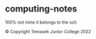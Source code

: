 # computing-notes



100% not mine it belongs to the sch 







© Copyright Temasek Junior College 2022
